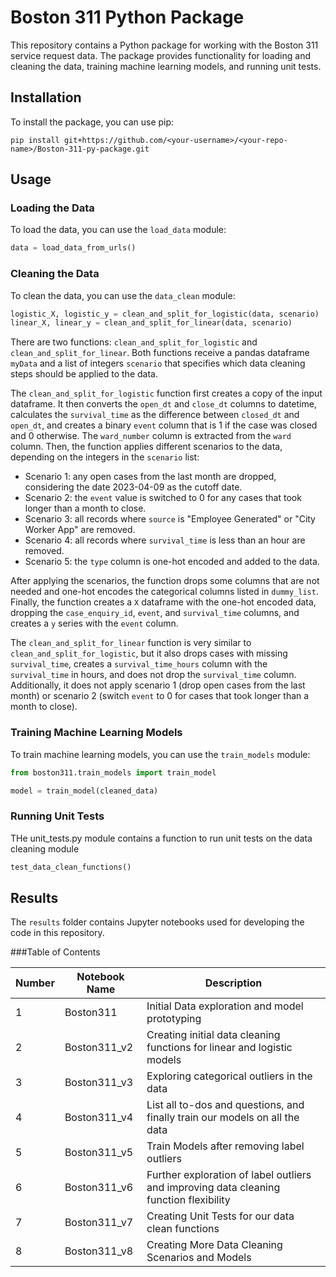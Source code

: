 # Boston 311 Python Package

This repository contains a Python package for working with the Boston 311 service request data. The package provides functionality for loading and cleaning the data, training machine learning models, and running unit tests.

## Installation

To install the package, you can use pip:

```
pip install git+https://github.com/<your-username>/<your-repo-name>/Boston-311-py-package.git
```

## Usage

### Loading the Data

To load the data, you can use the `load_data` module:

```python
data = load_data_from_urls()
```


### Cleaning the Data
To clean the data, you can use the `data_clean` module:

```python
logistic_X, logistic_y = clean_and_split_for_logistic(data, scenario)
linear_X, linear_y = clean_and_split_for_linear(data, scenario)
```

There are two functions: `clean_and_split_for_logistic` and `clean_and_split_for_linear`. Both functions receive a pandas dataframe `myData` and a list of integers `scenario` that specifies which data cleaning steps should be applied to the data.

The `clean_and_split_for_logistic` function first creates a copy of the input dataframe. It then converts the `open_dt` and `close_dt` columns to datetime, calculates the `survival_time` as the difference between `closed_dt` and `open_dt`, and creates a binary `event` column that is 1 if the case was closed and 0 otherwise. The `ward_number` column is extracted from the `ward` column. Then, the function applies different scenarios to the data, depending on the integers in the `scenario` list:

- Scenario 1: any open cases from the last month are dropped, considering the date 2023-04-09 as the cutoff date.
- Scenario 2: the `event` value is switched to 0 for any cases that took longer than a month to close.
- Scenario 3: all records where `source` is "Employee Generated" or "City Worker App" are removed.
- Scenario 4: all records where `survival_time` is less than an hour are removed.
- Scenario 5: the `type` column is one-hot encoded and added to the data.

After applying the scenarios, the function drops some columns that are not needed and one-hot encodes the categorical columns listed in `dummy_list`. Finally, the function creates a `X` dataframe with the one-hot encoded data, dropping the `case_enquiry_id`, `event`, and `survival_time` columns, and creates a `y` series with the `event` column.

The `clean_and_split_for_linear` function is very similar to `clean_and_split_for_logistic`, but it also drops cases with missing `survival_time`, creates a `survival_time_hours` column with the `survival_time` in hours, and does not drop the `survival_time` column. Additionally, it does not apply scenario 1 (drop open cases from the last month) or scenario 2 (switch `event` to 0 for cases that took longer than a month to close).


### Training Machine Learning Models

To train machine learning models, you can use the `train_models` module:

```python
from boston311.train_models import train_model

model = train_model(cleaned_data)
```

### Running Unit Tests

THe unit_tests.py module contains a function to run unit tests on the data cleaning module

```python
test_data_clean_functions() 
```

## Results

The `results` folder contains Jupyter notebooks used for developing the code in this repository.

###Table of Contents

| Number | Notebook Name | Description |
| ------ | ------------- | ----------- |
| 1 | Boston311 | Initial Data exploration and model prototyping |
| 2 | Boston311_v2 | Creating initial data cleaning functions for linear and logistic models |
| 3 | Boston311_v3 | Exploring categorical outliers in the data |
| 4 | Boston311_v4 | List all to-dos and questions, and finally train our models on all the data |
| 5 | Boston311_v5 | Train Models after removing label outliers |
| 6 | Boston311_v6 | Further exploration of label outliers and improving data cleaning function flexibility |
| 7 | Boston311_v7 | Creating Unit Tests for our data clean functions |
| 8 | Boston311_v8 | Creating More Data Cleaning Scenarios and Models |
